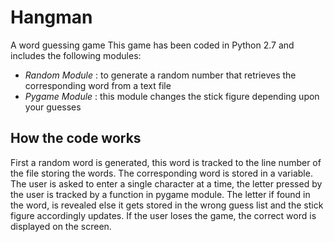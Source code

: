 # Hangman
A word guessing game
This game has been coded in Python 2.7 and includes the following modules:
* *Random Module* : to generate a random number that retrieves the corresponding word from a text file
* *Pygame Module* : this module changes the stick figure depending upon your guesses

 ## How the code works
 First a random word is generated, this word is tracked to the line number of the file storing the words. The corresponding word is stored in a variable. The user is asked to enter a single character at a time, the letter pressed by the user is tracked by a function in pygame module. The letter if found in the word, is revealed else it gets stored in the wrong guess list and the stick figure accordingly updates. If the user loses the game, the correct word is displayed on the screen.
